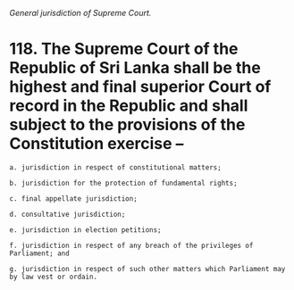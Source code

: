 *General jurisdiction of Supreme Court.*

# 118. The Supreme Court of the Republic of Sri Lanka shall be the highest and final superior Court of record in the Republic and shall subject to the provisions of the Constitution exercise –

    a. jurisdiction in respect of constitutional matters;

    b. jurisdiction for the protection of fundamental rights;

    c. final appellate jurisdiction;

    d. consultative jurisdiction;

    e. jurisdiction in election petitions;

    f. jurisdiction in respect of any breach of the privileges of Parliament; and

    g. jurisdiction in respect of such other matters which Parliament may by law vest or ordain.